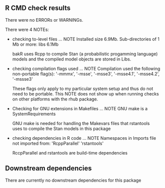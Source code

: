 ## R CMD check results

There were no ERRORs or WARNINGs.

There were 4 NOTEs:

* checking to-level files ... NOTE
    Installed size 6.9Mb. 
    Sub-directories of 1 Mb or more: 
        libs 6.1Mb

  bakR uses Rcpp to compile Stan (a probabilistic progamming language) models and the compiled
  model objects are stored in Libs.

* checking compilation flags used ... NOTE
    Compilation used the following non-portable flag(s):
        '-mmmx', '-msse', '-msse3', '-msse4.1', '-msse4.2', '-mssse3'

  These flags only apply to my particular system setup and thus do not need to be portable.
  This NOTE does not show up when running checks on other platforms with the rhub package.

* Checking for GNU extensions in Makefiles ... NOTE
    GNU make is a SystemRequirements

  GNU make is needed for handling the Makevars files that rstantools uses to
  compile the Stan models in this package
	
* checking dependencies in R code ... NOTE
  Namespaces in Imports file not imported from: 'RcppParallel' 'rstantools'

  RccpParallel and rstantools are build-time dependencies

## Downstream dependencies
There are currently no downstream dependencies for this package

